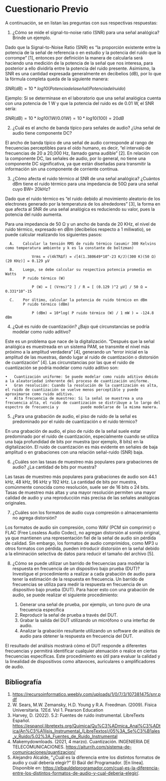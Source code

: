 # Cuestionario Previo


A continuación, se en listan las preguntas con sus respectivas respuestas:


1. ¿Cómo se mide el signal-to-noise ratio (SNR) para una señal analógica? Brinde un ejemplo.

  Dado que la Signal-to-Noise Ratio (SNR) es “la proporción existente entre la potencia de la señal de referencia o en estudio y la potencia del ruido que la corrompe” [1], entonces por definición la manera de calcularla será haciendo una medición de la potencia de la señal que nos interesa, para posterior a ello dividirla entre la potencia del ruido presente. Asimismo, la SNR es una cantidad expresada generalmente en decibelios (dB), por lo que la fórmula completa queda de la siguiente manera:

$SNR (dB) = 10 * log10(Potencia de la señal / Potencia del ruido)$

Ejemplo: Si se determinase en el laboratorio que una señal analógica cuenta con una potencia de 1 W y que la potencia del ruido es de 0.01 W, el SNR sería:

$SNR (dB) = 10 * log10(1 W / 0.01 W) = 10 * log10(100) = 20 dB$ 


2. ¿Cuál es el ancho de banda típico para señales de audio? ¿Una señal de audio tiene componente DC?

  El ancho de banda típico de una señal de audio corresponde al rango de frecuencias perceptibles para el oído humano, es decir, “el intervalo de frecuencias de 20 a 20,000 Hz, llamado gama audible” [2]. En relación con la componente DC, las señales de audio, por lo general, no tiene una componente DC significativa, ya que están diseñadas para transmitir la información sin una componente de corriente continua.


3. ¿Cómo afecta el ruido térmico al SNR de una señal analógica? ¿Cuántos dBm tiene el ruido térmico para una impedancia de 50Ω para una señal cuyo BW= 20kHz?

  Dado que el ruido térmico es “el ruido debido al movimiento aleatorio de los electrones generado por la temperatura de los alrededores” [3], la forma en que afecta al SNR de una señal analógica es reduciendo su valor, pues la potencia del ruido aumenta. 
  
  Para una impedancia de 50 Ω y un ancho de banda de 20 KHz, el nivel de ruido térmico, expresado en dBm (decibelios respecto a 1 miliwatio), se puede calcular realizando los siguientes pasos:

      A.    Calcular la tensión RMS de ruido térmico (asumir 300 Kelvins como temperatura ambiente y k es la constante de boltzman) 
            
                Vrms = √(4kTRΔf) = √[4(1.380649*10^-23 K/J)(300 K)(50 Ω)(20 KHz)] = 0.129 µV

      B.    Luego, se debe calcular su respectiva potencia promedio en Watts
            P ruido térmico (W) 
            
                P (W) = [ (Vrms)^2 ] / R = [ (0.129 )^2 µV] / 50 Ω = 0.331*10^-15

      C.    Por último, calcular la potencia de ruido térmico en dBm
            P ruido térmico (dBm) 
            
                P (dBm) = 10*log( P ruido térmico (W) / 1 mW ) = -124.8 dBm


4. ¿Qué es ruido de cuantización? ¿Bajo qué circunstancias se podría modelar como ruido aditivo?
   
  Este es un problema que nace de la digitalización. “Después que la señal analógica es muestreada en un sistema PAM, se transmite el nivel más próximo a la amplitud verdadera” [4], generando un “error inicial en la amplitud de las muestras, dando lugar al ruido de cuantización o distorsión de cuantización” [4]. 
Las circunstancias por las que el ruido de cuantización se podría modelar como ruido aditivo son:

    •	Cuantización uniforme: Se puede modelar como ruido aditivo debido a la aleatoriedad inherente del proceso de cuantización uniforme.
    •	Gran resolución: Cuando la resolución de la cuantización es alta, el ruido de cuantización se vuelve menos perceptible y puede aproximarse como ruido aditivo.
    •	Alta frecuencia de muestreo: Si la señal se muestrea a una frecuencia alta, el ruido de cuantización se distribuye a lo largo del espectro de frecuencia y          puede modelarse de la misma manera.



5. ¿Para una grabación de audio, el piso de ruido de la señal es predominado por el ruido de cuantización o el ruido térmico?

  En una grabación de audio, el piso de ruido de la señal suele estar predominado por el ruido de cuantización, especialmente cuando se utiliza una baja profundidad de bits por muestra (por ejemplo, 8 bits) en la digitalización. El ruido de cuantización es más evidente en señales de baja amplitud o en grabaciones con una relación señal-ruido (SNR) baja.


6. ¿Cuáles son las tasas de muestreo más populares para grabaciones de audio? ¿La cantidad de bits por muestra?

  Las tasas de muestreo más populares para grabaciones de audio son 44.1 kHz, 48 kHz, 96 kHz y 192 kHz. La cantidad de bits por muestra, comúnmente conocida como resolución, suele ser de 16 bits o 24 bits. Tasas de muestreo más altas y una mayor resolución permiten una mayor calidad de audio y una reproducción más precisa de las señales analógicas originales.


7. ¿Cuáles son los formatos de audio cuya compresión o almacenamiento no agrega distorsión?

  Los formatos de audio sin compresión, como WAV (PCM sin comprimir) o FLAC (Free Lossless Audio Codec), no agregan distorsión al sonido original, ya que mantienen una representación fiel de la señal de audio sin pérdida de calidad. Sin embargo, los formatos de audio comprimidos, como MP3 u otros formatos con pérdida, pueden introducir distorsión en la señal debido a la eliminación selectiva de datos para reducir el tamaño del archivo [5].


8. ¿Cómo se puede utilizar un barrido de frecuencias para modelar la respuesta en frecuencia de un dispositivo bajo prueba (DUT)? Investigue el procedimiento a realizar a cada grabación de audio para tener la estimación de la respuesta en frecuencia.
Un barrido de frecuencias se utiliza para medir la respuesta en frecuencia de un dispositivo bajo prueba (DUT). Para hacer esto con una grabación de audio, se puede realizar el siguiente procedimiento:

    1. Generar una señal de prueba, por ejemplo, un tono puro de una frecuencia específica
    2. Reproducir la señal de prueba a través del DUT.
    3. Grabar la salida del DUT utilizando un micrófono o una interfaz de audio.
    4. Analizar la grabación resultante utilizando un software de análisis de audio para obtener la respuesta en frecuencia del DUT.

El resultado del análisis mostrará cómo el DUT responde a diferentes frecuencias y permitirá identificar cualquier atenuación o realce en ciertas frecuencias específicas. Este procedimiento es útil para evaluar la calidad y la linealidad de dispositivos como altavoces, auriculares o amplificadores de audio.

## Bibliografía 

1. https://recursoinformatico.weebly.com/uploads/1/0/7/3/107381475/snr.pdf
2. W. Sears, M.W. Zemansky, H.D. Young y R.A. Freedman. (2009). Física Universitaria. 12Ed. Vol 1. Pearson Education
3. Harvey, D. (2022). 5.2: Fuentes de ruido instrumental. LibreTexts Español. https://espanol.libretexts.org/Quimica/Qu%C3%ADmica_Anal%C3%ADtica/An%C3%A1lisis_Instrumental_(LibreTextos)/05%3A_Se%C3%B1ales_y_Ruido/5.02%3A_Fuentes_de_Ruido_Instrumental
4. Makemydownloads. (2021, 4 marzo). Cuantización. INGENIERIA DE TELECOMUNICACIONES. https://aiturrih.com/sistema-de-comunicaciones/quantizacion/
5. Alejandro Alcalde, "¿Cuál es la diferencia entre los distintos formatos de audio y cuál debería elegir?" El Baúl del Programador. [En línea]. Disponible en: https://elbauldelprogramador.com/cual-es-la-diferencia-entre-los-distintos-formatos-de-audio-y-cual-deberia-elegir/. 



